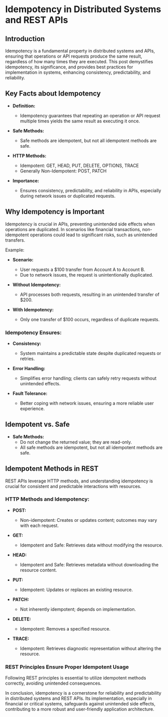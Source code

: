 # Idempotency in Distributed Systems and REST APIs

## Introduction

Idempotency is a fundamental property in distributed systems and APIs, ensuring that operations or API requests produce the same result, regardless of how many times they are executed. This post demystifies idempotency, its significance, and provides best practices for implementation in systems, enhancing consistency, predictability, and reliability.

## Key Facts about Idempotency

- **Definition:**
    
    - Idempotency guarantees that repeating an operation or API request multiple times yields the same result as executing it once.

- **Safe Methods:**
    
    - Safe methods are idempotent, but not all idempotent methods are safe.

- **HTTP Methods:**
    
    - Idempotent: GET, HEAD, PUT, DELETE, OPTIONS, TRACE
    - Generally Non-Idempotent: POST, PATCH

- **Importance:**
    
    - Ensures consistency, predictability, and reliability in APIs, especially during network issues or duplicated requests.

## Why Idempotency is Important

Idempotency is crucial in APIs, preventing unintended side effects when operations are duplicated. In scenarios like financial transactions, non-idempotent operations could lead to significant risks, such as unintended transfers.

Example:

- **Scenario:**
    
    - User requests a $100 transfer from Account A to Account B.
    - Due to network issues, the request is unintentionally duplicated.

- **Without Idempotency:**
    
    - API processes both requests, resulting in an unintended transfer of $200.

- **With Idempotency:**
    
    - Only one transfer of $100 occurs, regardless of duplicate requests.

### Idempotency Ensures:

- **Consistency:**
    
    - System maintains a predictable state despite duplicated requests or retries.

- **Error Handling:**
    
    - Simplifies error handling; clients can safely retry requests without unintended effects.

- **Fault Tolerance:**
    
    - Better coping with network issues, ensuring a more reliable user experience.

## Idempotent vs. Safe

- **Safe Methods:**
    - Do not change the returned value; they are read-only.
    - All safe methods are idempotent, but not all idempotent methods are safe.

## Idempotent Methods in REST

REST APIs leverage HTTP methods, and understanding idempotency is crucial for consistent and predictable interactions with resources.

### HTTP Methods and Idempotency:

- **POST:**
    
    - Non-idempotent: Creates or updates content; outcomes may vary with each request.

- **GET:**
    
    - Idempotent and Safe: Retrieves data without modifying the resource.

- **HEAD:**
    
    - Idempotent and Safe: Retrieves metadata without downloading the resource content.

- **PUT:**
    
    - Idempotent: Updates or replaces an existing resource.

- **PATCH:**
    
    - Not inherently idempotent; depends on implementation.

- **DELETE:**
    
    - Idempotent: Removes a specified resource.

- **TRACE:**
    
    - Idempotent: Retrieves diagnostic representation without altering the resource.

### REST Principles Ensure Proper Idempotent Usage

Following REST principles is essential to utilize idempotent methods correctly, avoiding unintended consequences.

In conclusion, idempotency is a cornerstone for reliability and predictability in distributed systems and REST APIs. Its implementation, especially in financial or critical systems, safeguards against unintended side effects, contributing to a more robust and user-friendly application architecture.